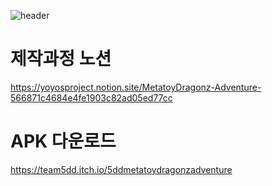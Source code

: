 ![header](https://capsule-render.vercel.app/api?type=Waving&color=timeAuto&height=300&section=header&text=TEAM%205DD&fontSize=70)

# 제작과정 노션 
https://yoyosproject.notion.site/MetatoyDragonz-Adventure-566871c4684e4fe1903c82ad05ed77cc

# APK 다운로드
https://team5dd.itch.io/5ddmetatoydragonzadventure
